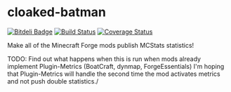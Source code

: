 cloaked-batman 
==============
[![Bitdeli Badge](https://d2weczhvl823v0.cloudfront.net/k2b6s9j/cloaked-batman/trend.png)](https://bitdeli.com/free "Bitdeli Badge")
[![Build Status](https://travis-ci.org/k2b6s9j/cloaked-batman.png?branch=master)](https://travis-ci.org/k2b6s9j/cloaked-batman)
[![Coverage Status](https://coveralls.io/repos/k2b6s9j/cloaked-batman/badge.png)](https://coveralls.io/r/k2b6s9j/cloaked-batman)


Make all of the Minecraft Forge mods publish MCStats statistics!

TODO: Find out what happens when this is run when mods already implement Plugin-Metrics (BoatCraft, dynmap, ForgeEssentials) I'm hoping that Plugin-Metrics will handle the second time the mod activates metrics and not push double statistics./
